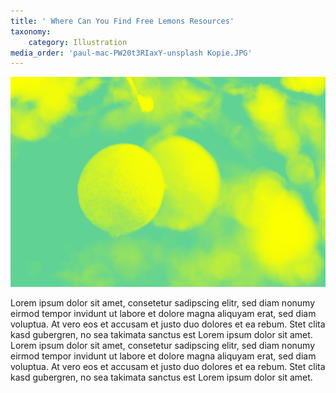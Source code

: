 ```yaml
---
title: ' Where Can You Find Free Lemons Resources'
taxonomy:
    category: Illustration
media_order: 'paul-mac-PW20t3RIaxY-unsplash Kopie.JPG'
---
```


![](paul-mac-PW20t3RIaxY-unsplash%20Kopie.JPG)

Lorem ipsum dolor sit amet, consetetur sadipscing elitr, sed diam nonumy eirmod tempor invidunt ut labore et dolore magna aliquyam erat, sed diam voluptua. At vero eos et accusam et justo duo dolores et ea rebum. Stet clita kasd gubergren, no sea takimata sanctus est Lorem ipsum dolor sit amet. Lorem ipsum dolor sit amet, consetetur sadipscing elitr, sed diam nonumy eirmod tempor invidunt ut labore et dolore magna aliquyam erat, sed diam voluptua. At vero eos et accusam et justo duo dolores et ea rebum. Stet clita kasd gubergren, no sea takimata sanctus est Lorem ipsum dolor sit amet.